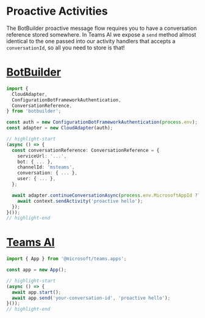 # Proactive Activities

The BotBuilder proactive message flow requires you to have a conversation reference stored somewhere. In Teams AI
we expose a `send` method almost identical to the one passed into our activity handlers that accepts a `conversationId`,
so all you need to store is that!

# [BotBuilder](#tab/botbuilder)
```typescript
import {
  CloudAdapter,
  ConfigurationBotFrameworkAuthentication,
  ConversationReference,
} from 'botbuilder';

const auth = new ConfigurationBotFrameworkAuthentication(process.env);
const adapter = new CloudAdapter(auth);

// highlight-start
(async () => {
  const conversationReference: ConversationReference = {
    serviceUrl: '...',
    bot: { ... },
    channelId: 'msteams',
    conversation: { ... },
    user: { ... },
  };

  await adapter.continueConversationAsync(process.env.MicrosoftAppId ?? '', conversationReference, async context => {
    await context.sendActivity('proactive hello');
  });
}());
// highlight-end
```

# [Teams AI](#tab/teams-ai)
```typescript
import { App } from '@microsoft/teams.apps';

const app = new App();

// highlight-start
(async () => {
  await app.start();
  await app.send('your-conversation-id', 'proactive hello');
}());
// highlight-end
```
